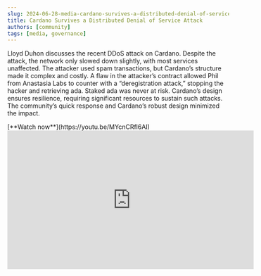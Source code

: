 ```yaml
---
slug: 2024-06-28-media-cardano-survives-a-distributed-denial-of-service-attack-lloyd-duhon
title: Cardano Survives a Distributed Denial of Service Attack
authors: [community]
tags: [media, governance]
---
```


Lloyd Duhon discusses the recent DDoS attack on Cardano. Despite the attack, the network only slowed down slightly, with most services unaffected. The attacker used spam transactions, but Cardano’s structure made it complex and costly. A flaw in the attacker’s contract allowed Phil from Anastasia Labs to counter with a “deregistration attack,” stopping the hacker and retrieving ada. Staked ada was never at risk. Cardano’s design ensures resilience, requiring significant resources to sustain such attacks. The community’s quick response and Cardano’s robust design minimized the impact.

<div style={{ textAlign: 'right' }}>
[**Watch now**](https://youtu.be/MYcnCRfl6AI)
</div>

<iframe width="560" height="315" src="https://www.youtube.com/embed/MYcnCRfl6AI?si=TG9s2VjXqAr_aZrF" title="YouTube video player" frameborder="0" allow="accelerometer; autoplay; clipboard-write; encrypted-media; gyroscope; picture-in-picture; web-share" referrerpolicy="strict-origin-when-cross-origin" allowfullscreen></iframe>
